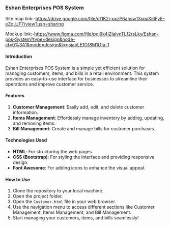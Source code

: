 ### Eshan Enterprises POS System

Site map link:-https://drive.google.com/file/d/1K2i-oxzP6ahsw13xqxXi6FyE-eZq_UF7/view?usp=sharing

Mockup link:-https://www.figma.com/file/pqj9k4IZIalvnTLf2rsLky/Eshan-pos-System?type=design&node-id=0%3A1&mode=design&t=gsjabLE1Of8M1Ofa-1

#### Introduction
Eshan Enterprises POS System is a simple yet efficient solution for managing customers, items, and bills in a retail environment. This system provides an easy-to-use interface for businesses to streamline their operations and improve customer service.

#### Features
1. **Customer Management**: Easily add, edit, and delete customer information.
2. **Items Management**: Effortlessly manage inventory by adding, updating, and removing items.
3. **Bill Management**: Create and manage bills for customer purchases.

#### Technologies Used
- **HTML**: For structuring the web pages.
- **CSS (Bootstrap)**: For styling the interface and providing responsive design.
- **Font Awesome**: For adding icons to enhance the visual appeal.

#### How to Use
1. Clone the repository to your local machine.
2. Open the project folder.
3. Open the `Customer.html` file in your web browser.
4. Use the navigation menu to access different sections like Customer Management, Items Management, and Bill Management.
5. Start managing your customers, items, and bills seamlessly!



